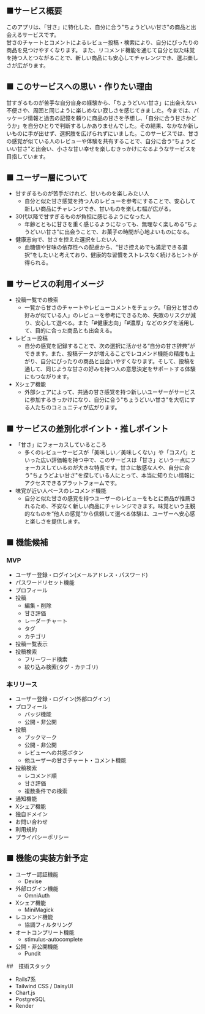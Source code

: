 ## ■サービス概要
このアプリは、「甘さ」に特化した、自分に合う"ちょうどいい甘さ"の商品と出会えるサービスです。  
甘さのチャートとコメントによるレビュー投稿・検索により、自分にぴったりの商品を見つけやすくなります。
また、リコメンド機能を通じて自分と似た味覚を持つ人とつながることで、新しい商品にも安心してチャレンジでき、選ぶ楽しさが広がります。

## ■ このサービスへの思い・作りたい理由
甘すぎるものが苦手な自分自身の経験から、「ちょうどいい甘さ」に出会えない不便さや、周囲と同じように楽しめない寂しさを感じてきました。今までは、パッケージ情報と過去の記憶を頼りに商品の甘さを予想し、「自分に合う甘さかどうか」を自分ひとりで判断するしかありませんでした。その結果、なかなか新しいものに手が出せず、選択肢を広げられずにいました。このサービスでは、甘さの感覚が似ている人のレビューや体験を共有することで、自分に合う“ちょうどいい甘さ”と出会い、小さな甘い幸せを楽しむきっかけになるようなサービスを目指しています。

## ■ ユーザー層について
- 甘すぎるものが苦手だけれど、甘いものを楽しみたい人
  - 自分と似た甘さ感覚を持つ人のレビューを参考にすることで、安心して新しい商品にチャレンジでき、甘いものを楽しむ幅が広がる。
- 30代以降で甘すぎるものが負担に感じるようになった人
    - 年齢とともに甘さを重く感じるようになっても、無理なく楽しめる“ちょうどいい甘さ”に出会うことで、お菓子の時間が心地よいものになる。
- 健康志向で、甘さを控えた選択をしたい人
    - 血糖値や甘味の依存性への配慮から、“甘さ控えめでも満足できる選択”をしたいと考えており、健康的な習慣をストレスなく続けるヒントが得られる。

## ■ サービスの利用イメージ
- 投稿一覧での検索
  - 一覧から甘さのチャートやレビューコメントをチェック。「自分と甘さの好みが似ている人」のレビューを参考にできるため、失敗のリスクが減り、安心して選べる。また「#健康志向」「#濃厚」などのタグを活用して、目的に合った商品とも出会える。
- レビュー投稿
  - 自分の感覚を記録することで、次の選択に活かせる“自分の甘さ辞典”ができます。また、投稿データが増えることでレコメンド機能の精度も上がり、自分にぴったりの商品と出会いやすくなります。そして、投稿を通して、同じような甘さの好みを持つ人の意思決定をサポートする体験にもつながります。
- Xシェア機能
  - 外部シェアによって、共通の甘さ感覚を持つ新しいユーザーがサービスに参加するきっかけになり、自分に合う"ちょうどいい甘さ"を大切にする人たちのコミュニティが広がります。
## ■ サービスの差別化ポイント・推しポイント
- 「甘さ」にフォーカスしているところ
  - 多くのレビューサービスが「美味しい／美味しくない」や「コスパ」といった広い評価軸を持つ中で、このサービスは「甘さ」という一点にフォーカスしているのが大きな特長です。甘さに敏感な人や、自分に合う"ちょうどよい甘さ"を探している人にとって、本当に知りたい情報にアクセスできるプラットフォームです。
- 味覚が近い人ベースのレコメンド機能
  - 自分と似た甘さの感覚を持つユーザーのレビューをもとに商品が推薦されるため、不安なく新しい商品にチャレンジできます。味覚という主観的なものを“他人の感覚”から信頼して選べる体験は、ユーザーへ安心感と楽しさを提供します。
## ■ 機能候補
### MVP
- ユーザー登録・ログイン(メールアドレス・パスワード)
- パスワードリセット機能
- プロフィール
- 投稿
  - 編集・削除
  - 甘さ評価
  - レーダーチャート
  - タグ
  - カテゴリ
- 投稿一覧表示
- 投稿検索
  - フリーワード検索
  - 絞り込み検索(タグ・カテゴリ)
 
### 本リリース
- ユーザー登録・ログイン(外部ログイン)
- プロフィール
  - バッジ機能
  - 公開・非公開
- 投稿
  - ブックマーク
  - 公開・非公開
  - レビューへの共感ボタン
  - 他ユーザーの甘さチャート・コメント機能
- 投稿検索
  - レコメンド順
  - 甘さ評価 
  - 複数条件での検索
- 通知機能
- Xシェア機能
- 独自ドメイン
- お問い合わせ
- 利用規約
- プライバシーポリシー

## ■ 機能の実装方針予定
- ユーザー認証機能
  - Devise
- 外部ログイン機能
  - OmniAuth
- Xシェア機能
  - MiniMagick
- レコメンド機能
  - 協調フィルタリング
- オートコンプリート機能
  - stimulus-autocomplete
- 公開・非公開機能
  - Pundit

##　技術スタック
- Rails7系
- Tailwind CSS / DaisyUI
- Chart.js
- PostgreSQL
- Render